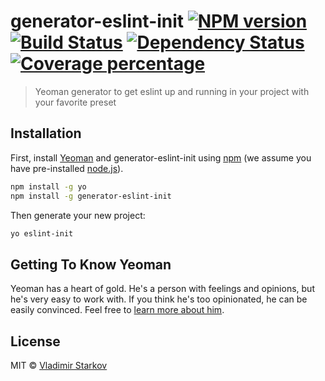 # generator-eslint-init [![NPM version][npm-image]][npm-url] [![Build Status][travis-image]][travis-url] [![Dependency Status][daviddm-image]][daviddm-url] [![Coverage percentage][coveralls-image]][coveralls-url]
> Yeoman generator to get eslint up and running in your project with your favorite preset

## Installation

First, install [Yeoman](http://yeoman.io) and generator-eslint-init using [npm](https://www.npmjs.com/) (we assume you have pre-installed [node.js](https://nodejs.org/)).

```bash
npm install -g yo
npm install -g generator-eslint-init
```

Then generate your new project:

```bash
yo eslint-init
```

## Getting To Know Yeoman

Yeoman has a heart of gold. He&#39;s a person with feelings and opinions, but he&#39;s very easy to work with. If you think he&#39;s too opinionated, he can be easily convinced. Feel free to [learn more about him](http://yeoman.io/).

## License

MIT © [Vladimir Starkov](https://iamstarkov.com)


[npm-image]: https://badge.fury.io/js/generator-eslint-init.svg
[npm-url]: https://npmjs.org/package/generator-eslint-init
[travis-image]: https://travis-ci.org/iamstarkov/generator-eslint-init.svg?branch=master
[travis-url]: https://travis-ci.org/iamstarkov/generator-eslint-init
[daviddm-image]: https://david-dm.org/iamstarkov/generator-eslint-init.svg?theme=shields.io
[daviddm-url]: https://david-dm.org/iamstarkov/generator-eslint-init
[coveralls-image]: https://coveralls.io/repos/iamstarkov/generator-eslint-init/badge.svg
[coveralls-url]: https://coveralls.io/r/iamstarkov/generator-eslint-init
